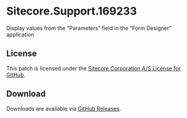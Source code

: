 # Sitecore.Support.169233
Display values from the &#8220;Parameters&#8221; field in the &#8220;Form Designer&#8221; application

## License  
This patch is licensed under the [Sitecore Corporation A/S License for GitHub](https://github.com/sitecoresupport/Sitecore.Support.169233/blob/master/LICENSE).  

## Download  
Downloads are available via [GitHub Releases](https://github.com/sitecoresupport/Sitecore.Support.169233/releases).  
